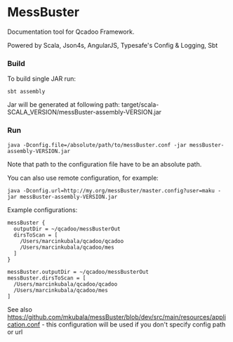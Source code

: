 MessBuster
==========
Documentation tool for Qcadoo Framework.

Powered by Scala, Json4s, AngularJS, Typesafe's Config & Logging, Sbt

### Build
To build single JAR run:
```
sbt assembly
```
Jar will be generated at following path:
target/scala-SCALA_VERSION/messBuster-assembly-VERSION.jar

### Run
```
java -Dconfig.file=/absolute/path/to/messBuster.conf -jar messBuster-assembly-VERSION.jar
```
Note that path to the configuration file have to be an absolute path.

You can also use remote configuration, for example:
```
java -Dconfig.url=http://my.org/messBuster/master.config?user=maku -jar messBuster-assembly-VERSION.jar
```

Example configurations:
```
messBuster {
  outputDir = ~/qcadoo/messBusterOut
  dirsToScan = [
    /Users/marcinkubala/qcadoo/qcadoo
    /Users/marcinkubala/qcadoo/mes
  ]
}
```
```
messBuster.outputDir = ~/qcadoo/messBusterOut
messBuster.dirsToScan = [
  /Users/marcinkubala/qcadoo/qcadoo
  /Users/marcinkubala/qcadoo/mes
]
```
See also https://github.com/mkubala/messBuster/blob/dev/src/main/resources/application.conf - this configuration will be used if you don't specify config path or url


